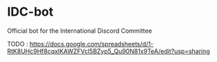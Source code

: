 # IDC-bot
Official bot for the International Discord Committee

TODO : https://docs.google.com/spreadsheets/d/1-RtK8UHc9Hf8cqxIKAWZFVcl5BZyp5_Qu90N81x9TeA/edit?usp=sharing